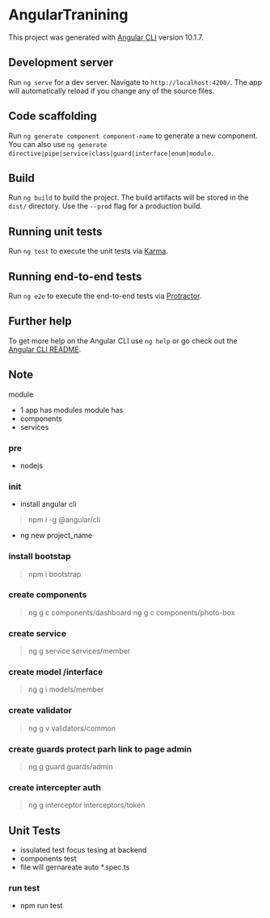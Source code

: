 # AngularTranining

This project was generated with [Angular CLI](https://github.com/angular/angular-cli) version 10.1.7.

## Development server

Run `ng serve` for a dev server. Navigate to `http://localhost:4200/`. The app will automatically reload if you change any of the source files.

## Code scaffolding

Run `ng generate component component-name` to generate a new component. You can also use `ng generate directive|pipe|service|class|guard|interface|enum|module`.

## Build

Run `ng build` to build the project. The build artifacts will be stored in the `dist/` directory. Use the `--prod` flag for a production build.

## Running unit tests

Run `ng test` to execute the unit tests via [Karma](https://karma-runner.github.io).

## Running end-to-end tests

Run `ng e2e` to execute the end-to-end tests via [Protractor](http://www.protractortest.org/).

## Further help

To get more help on the Angular CLI use `ng help` or go check out the [Angular CLI README](https://github.com/angular/angular-cli/blob/master/README.md).



## Note
module
- 1 app has modules
module has 
- components
- services

### pre
- nodejs

### init 
- install angular cli 
> npm i -g @angular/cli
- ng new project_name

### install bootstap
> npm i bootstrap

### create components 
> ng g c components/dashboard
> ng g c components/photo-box

### create service
> ng g service services/member

### create model /interface
> ng g i models/member

### create validator
> ng g v validators/common

### create guards protect parh link to page admin
> ng g guard guards/admin

### create intercepter auth
> ng g interceptor interceptors/token


## Unit Tests
- issulated test focus tesing at backend
- components test
- file will gernareate auto *.spec.ts

### run test
- npm run test

